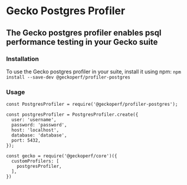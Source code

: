 # Gecko Postgres Profiler
## The Gecko postgres profiler enables psql performance testing in your Gecko suite
### Installation
To use the Gecko postgres profiler in your suite, install it using npm:
`npm install --save-dev @geckoperf/profiler-postgres`

### Usage

```
const PostgresProfiler = require('@geckoperf/profiler-postgres');

const postgresProfiler = PostgresProfiler.create({
  user: 'username',
  password: 'password',
  host: 'localhost',
  database: 'database',
  port: 5432,
});

const gecko = require('@geckoperf/core')({
  customProfilers: [
    postgresProfiler,
  ],
})
```
